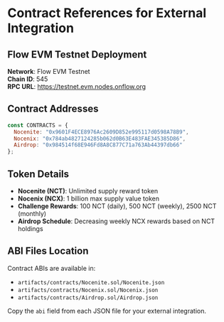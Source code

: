 # Contract References for External Integration

## Flow EVM Testnet Deployment

**Network**: Flow EVM Testnet  
**Chain ID**: 545  
**RPC URL**: https://testnet.evm.nodes.onflow.org

## Contract Addresses

```javascript
const CONTRACTS = {
  Nocenite: "0x9601F4ECE8976Ac2609D852e995117d0598A78B9",
  Nocenix: "0x784ab4827124285b062d0B63E483FAE345385D86",
  Airdrop: "0x984514f68E946Fd8A8C877C71a763Ab44397db66"
};
```

## Token Details

- **Nocenite (NCT)**: Unlimited supply reward token
- **Nocenix (NCX)**: 1 billion max supply value token
- **Challenge Rewards**: 100 NCT (daily), 500 NCT (weekly), 2500 NCT (monthly)
- **Airdrop Schedule**: Decreasing weekly NCX rewards based on NCT holdings

## ABI Files Location

Contract ABIs are available in:
- `artifacts/contracts/Nocenite.sol/Nocenite.json`
- `artifacts/contracts/Nocenix.sol/Nocenix.json`
- `artifacts/contracts/Airdrop.sol/Airdrop.json`

Copy the `abi` field from each JSON file for your external integration.
